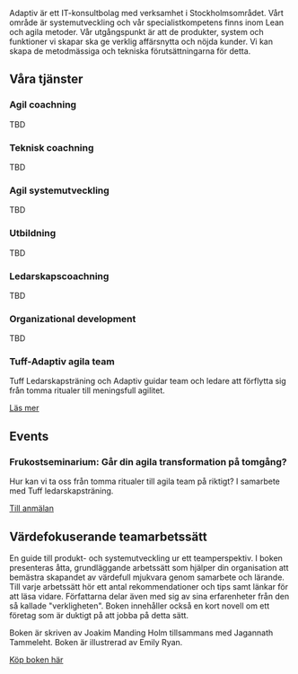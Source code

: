 Adaptiv är ett IT-konsultbolag med verksamhet i Stockholmsområdet. Vårt område är systemutveckling och vår specialistkompetens finns inom Lean och agila metoder. Vår utgångspunkt är att de produkter, system och funktioner vi skapar ska ge verklig affärsnytta och nöjda kunder. Vi kan skapa de metodmässiga och tekniska förutsättningarna för detta.

## Våra tjänster

### Agil coachning  
TBD

### Teknisk coachning
TBD

### Agil systemutveckling
TBD

### Utbildning
TBD

### Ledarskapscoachning
TBD

### Organizational development
TBD

### Tuff-Adaptiv agila team  
Tuff Ledarskapsträning och Adaptiv guidar team och ledare att
förflytta sig från tomma ritualer till meningsfull agilitet.

[Läs mer](https://www.tuffledarskapstraning.se/tuff-adaptiv-agila-team/)

## Events

### Frukostseminarium: Går din agila transformation på tomgång?

Hur kan vi ta oss från tomma ritualer till agila team på riktigt? I samarbete med Tuff ledarskapsträning. 

[Till anmälan](https://www.tuffledarskapstraning.se/gar-din-agila-transformation-pa-tomgang/)

## Värdefokuserande teamarbetssätt

En guide till produkt- och systemutveckling ur ett teamperspektiv. I boken presenteras åtta, grundläggande arbetssätt som hjälper din organisation att bemästra skapandet av värdefull mjukvara genom samarbete och lärande. Till varje arbetssätt hör ett antal rekommendationer och tips samt länkar för att läsa vidare. Författarna delar även med sig av sina erfarenheter från den så kallade "verkligheten". Boken innehåller också en kort novell om ett företag som är duktigt på att jobba på detta sätt.

Boken är skriven av Joakim Manding Holm tillsammans med Jagannath Tammeleht. Boken är illustrerad av Emily Ryan.

[Köp boken här](https://widget.publit.com/adaptivpub_2289/vardefokuserande-teamarbetssatt/9789176116883)


